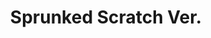 ---
slug: sprunked-scratch-ver
title: Sprunked Scratch Ver.
description: "Sprunked Scratch Ver. is an exciting online game. Play for free directly in your browser!"
icon: /images/new_mods/Sprunked Scratch Ver..png
url: https://wowtbc.net/sprunkin/sprunked-scratch/index.html
previewImage: /images/new_mods/Sprunked Scratch Ver..png
type: new mods

# SEO配置
seo:
  title: "Sprunked Scratch Ver. - Play Free Online Game | Fun Browser Games"
  description: "Sprunked Scratch Ver. - Play this fun online game for free in your browser. No download required!"
  ogImage: "/images/new_mods/Sprunked Scratch Ver..png"
  keywords: "sprunked-scratch-ver, online game, browser game, free game, new mods game, play online"

videoUrls:
  - https://www.youtube.com/embed/example1
  - https://www.youtube.com/embed/example2

whyPlay:
  title: "Why Play Sprunked Scratch Ver.?"
  items:
    - "Immersive Gameplay: Sprunked Scratch Ver. offers an engaging and immersive gaming experience that will keep you entertained for hours"
    - "Challenging Levels: Test your skills with increasingly difficult challenges and obstacles"
    - "Beautiful Graphics: Enjoy stunning visuals and smooth animations that bring the game world to life"
    - "Regular Updates: New content and features are added regularly to keep the game fresh and exciting"
    - "Free to Play: Experience all the fun without spending a penny"
    - "Community Features: Connect with other players, share strategies, and compete for high scores"
    - "Cross-Platform: Play on any device with a web browser, no downloads required"

features:
  title: "Key Features of Sprunked Scratch Ver."
  image: "/images/new_mods/Sprunked Scratch Ver..png"
  items:
    - "Intuitive Controls: Easy to learn controls make Sprunked Scratch Ver. accessible for players of all skill levels"
    - "Multiple Game Modes: Enjoy various gameplay options that provide different challenges and experiences"
    - "Character Customization: Personalize your gaming experience with unique characters and items"
    - "Achievement System: Complete special tasks to earn rewards and recognition"
    - "Leaderboards: Compete with players worldwide and see who can achieve the highest scores"

characteristics:
  title: "Game Characteristics"
  image: "/images/new_mods/Sprunked Scratch Ver..png"
  items:
    - "Genre: New mods game with elements of strategy and skill"
    - "Difficulty: Suitable for both casual gamers and those seeking a challenge"
    - "Play Time: Quick sessions or extended gameplay, depending on your preference"
    - "Art Style: Vibrant and engaging visuals that enhance the gaming experience"
    - "Sound Design: Immersive audio that complements the gameplay perfectly"

info: "Sprunked Scratch Ver. is an exciting online game that offers players a unique and engaging gaming experience. With its intuitive controls, stunning visuals, and challenging gameplay, Sprunked Scratch Ver. provides hours of entertainment for players of all ages and skill levels. Whether you're looking for a quick gaming session during a break or an extended play session, Sprunked Scratch Ver. delivers an immersive experience that will keep you coming back for more. The game features multiple levels of increasing difficulty, ensuring that players are constantly challenged as they progress. With regular updates adding new content and features, Sprunked Scratch Ver. remains fresh and exciting, providing endless entertainment options for its growing community of players."

howToPlayIntro: "Welcome to Sprunked Scratch Ver.! This guide will walk you through the basics and help you master the game. Whether you're a beginner or looking to improve your skills, these tips and instructions will enhance your gaming experience."

howToPlaySteps:
  - title: "Getting Started"
    description: "Begin your Sprunked Scratch Ver. adventure by familiarizing yourself with the controls. Use your keyboard or mouse to navigate through the game interface. The tutorial will guide you through the basic mechanics and help you understand the objectives."
  - title: "Understanding the Objectives"
    description: "In Sprunked Scratch Ver., your main goal is to progress through levels by completing specific objectives. Each level presents unique challenges that require different strategies and approaches."
  - title: "Mastering the Controls"
    description: "Practice using the controls to improve your precision and reaction time. Sprunked Scratch Ver. requires quick reflexes and strategic thinking to overcome obstacles and defeat opponents."
  - title: "Utilizing Power-ups"
    description: "Collect power-ups throughout the game to enhance your abilities and overcome difficult challenges. Each power-up offers unique advantages that can be crucial for success."
  - title: "Developing Strategies"
    description: "As you progress in Sprunked Scratch Ver., develop effective strategies for different scenarios. Analyze patterns, anticipate challenges, and adapt your approach to maximize your performance."

faq:
  title: "Frequently Asked Questions about Sprunked Scratch Ver."
  items:
    - question: "Is Sprunked Scratch Ver. free to play?"
      answer: "Yes, Sprunked Scratch Ver. is completely free to play directly in your web browser. No downloads or purchases are required to enjoy the full game experience."
    - question: "Can I play Sprunked Scratch Ver. on mobile devices?"
      answer: "Yes, Sprunked Scratch Ver. is optimized for both desktop and mobile play. You can enjoy the game on any device with a web browser and internet connection."
    - question: "Are there any in-game purchases?"
      answer: "While Sprunked Scratch Ver. is free to play, there may be optional in-game purchases available for cosmetic items or additional features that don't affect core gameplay."
    - question: "How often is Sprunked Scratch Ver. updated?"
      answer: "The developers regularly update Sprunked Scratch Ver. with new content, features, and improvements based on player feedback and game performance."
    - question: "Can I play Sprunked Scratch Ver. offline?"
      answer: "Currently, Sprunked Scratch Ver. requires an internet connection to play as it's a browser-based online game."
    - question: "Is Sprunked Scratch Ver. suitable for children?"
      answer: "Yes, Sprunked Scratch Ver. is designed to be family-friendly and suitable for players of all ages."
    - question: "How do I report bugs or issues?"
      answer: "If you encounter any problems while playing Sprunked Scratch Ver., you can report them through the game's support page or contact the developers directly through their website."
    - question: "Still Have Questions?"
      answer: "If you have additional questions about Sprunked Scratch Ver. that aren't covered in this FAQ, please visit our support center or contact our customer service team for assistance."
---